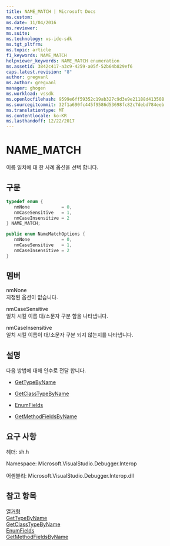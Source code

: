 ```yaml
---
title: NAME_MATCH | Microsoft Docs
ms.custom: 
ms.date: 11/04/2016
ms.reviewer: 
ms.suite: 
ms.technology: vs-ide-sdk
ms.tgt_pltfrm: 
ms.topic: article
f1_keywords: NAME_MATCH
helpviewer_keywords: NAME_MATCH enumeration
ms.assetid: 3842c417-a3c9-4259-a05f-52b64b829ef6
caps.latest.revision: "8"
author: gregvanl
ms.author: gregvanl
manager: ghogen
ms.workload: vssdk
ms.openlocfilehash: 9599e6ff59352c19ab327c9d3e9e21188d413508
ms.sourcegitcommit: 32f1a690fc445f9586d53698fc82c7debd784eeb
ms.translationtype: MT
ms.contentlocale: ko-KR
ms.lasthandoff: 12/22/2017
---
```

# <a name="namematch"></a>NAME_MATCH
이름 일치에 대 한 사례 옵션을 선택 합니다.  
  
## <a name="syntax"></a>구문  
  
```cpp  
typedef enum {   
   nmNone            = 0,  
   nmCaseSensitive   = 1,  
   nmCaseInsensitive = 2  
} NAME_MATCH;  
```  
  
```csharp  
public enum NameMatchOptions {   
   nmNone            = 0,  
   nmCaseSensitive   = 1,  
   nmCaseInsensitive = 2  
}  
```  
  
## <a name="members"></a>멤버  
 nmNone  
 지정된 옵션이 없습니다.  
  
 nmCaseSensitive  
 일치 시킬 이름 대/소문자 구분 함을 나타냅니다.  
  
 nmCaseInsensitive  
 일치 시킬 이름이 대/소문자 구분 되지 않는지를 나타냅니다.  
  
## <a name="remarks"></a>설명  
 다음 방법에 대해 인수로 전달 합니다.  
  
-   [GetTypeByName](../../../extensibility/debugger/reference/idebugsymbolprovider-gettypebyname.md)  
  
-   [GetClassTypeByName](../../../extensibility/debugger/reference/idebugsymbolprovider-getclasstypebyname.md)  
  
-   [EnumFields](../../../extensibility/debugger/reference/idebugcontainerfield-enumfields.md)  
  
-   [GetMethodFieldsByName](../../../extensibility/debugger/reference/idebugsymbolprovider-getmethodfieldsbyname.md)  
  
## <a name="requirements"></a>요구 사항  
 헤더: sh.h  
  
 Namespace: Microsoft.VisualStudio.Debugger.Interop  
  
 어셈블리: Microsoft.VisualStudio.Debugger.Interop.dll  
  
## <a name="see-also"></a>참고 항목  
 [열거형](../../../extensibility/debugger/reference/enumerations-visual-studio-debugging.md)   
 [GetTypeByName](../../../extensibility/debugger/reference/idebugsymbolprovider-gettypebyname.md)   
 [GetClassTypeByName](../../../extensibility/debugger/reference/idebugsymbolprovider-getclasstypebyname.md)   
 [EnumFields](../../../extensibility/debugger/reference/idebugcontainerfield-enumfields.md)   
 [GetMethodFieldsByName](../../../extensibility/debugger/reference/idebugsymbolprovider-getmethodfieldsbyname.md)